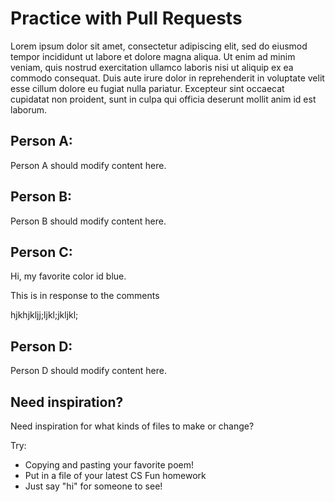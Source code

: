 # Practice with Pull Requests

Lorem ipsum dolor sit amet, consectetur adipiscing elit, sed do eiusmod tempor incididunt ut labore et dolore magna aliqua. Ut enim ad minim veniam, quis nostrud exercitation ullamco laboris nisi ut aliquip ex ea commodo consequat. Duis aute irure dolor in reprehenderit in voluptate velit esse cillum dolore eu fugiat nulla pariatur. Excepteur sint occaecat cupidatat non proident, sunt in culpa qui officia deserunt mollit anim id est laborum.

## Person A:

Person A should modify content here.

## Person B:

Person B should modify content here.

## Person C:

Hi, my favorite color id blue.

This is in response to the comments

hjkhjkljj;ljkl;jkljkl;
## Person D:

Person D should modify content here.

## Need inspiration?

Need inspiration for what kinds of files to make or change?

Try:

- Copying and pasting your favorite poem!
- Put in a file of your latest CS Fun homework
- Just say "hi" for someone to see!
